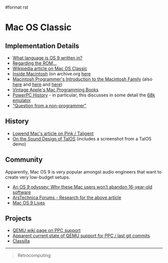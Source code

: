 \#format rst

Mac OS Classic
==============

Implementation Details
----------------------

-   [What language is OS 9 written in?](https://discussions.apple.com/thread/1605550)
-   [Regarding the ROM...](https://macintoshgarden.org/apps/mac-os-71-source-code)
-   [Wikipedia article on Mac OS Classic](https://en.wikipedia.org/wiki/Classic_Mac_OS)
-   [Inside Macintosh](https://en.wikipedia.org/wiki/Inside_Macintosh) (on archive.org [here](https://archive.org/search.php?query=Inside%20Macintosh&and[]=subject%3A%22macintosh%22)
-   [Macintosh Programmer's Introduction to the Macintosh Family](https://archive.org/details/macintoshprogram00appl) (also [here](https://vintageapple.org/macprogramming/pdf/Programmers_Introduction_to_the_Macintosh_Family_1988.pdf) and [here](https://macintoshgarden.org/apps/inside-macintosh) and [here](https://macintoshgarden.org/apps/inside-macintosh-cd-rom))
-   [Vintage Apple's Mac Programming Books](https://vintageapple.org/macprogramming/)
-   [PowerPC History](http://applemuseum.bott.org/sections/ppc.html) - in particular, this discusses in some detail the [68k emulator](https://en.wikipedia.org/wiki/Mac_68k_emulator)
-   ["Question from a non-programmer"](https://groups.google.com/forum/#!msg/comp.sys.mac.programmer.help/tO0iuTNETGc/oTwfHPfuqXoJ)

History
-------

-   [Lowend Mac's article on Pink / Taligent](https://lowendmac.com/2014/pink-apples-first-stab-at-a-modern-operating-system/)
-   [On the Sound Design of TalOS](http://www.icad.org/websiteV2.0/Conferences/ICAD96/proc96/dougherty.htm) (includes a screenshot from a TalOS demo)

Community
---------

Apparently, Mac OS 9 is very popular amongst audio engineers that want to create very low-budget setups.

-   [An OS 9 odyssey: Why these Mac users won’t abandon 16-year-old software](https://arstechnica.com/gadgets/2016/09/an-os-9-odyssey-why-do-some-mac-users-still-rely-on-16-year-old-software/)
-   [ArsTechnica Forums - Research for the above article](https://arstechnica.com/civis/viewtopic.php?p=30456459#p30456459)
-   [Mac OS 9 Lives](http://macos9lives.com)

Projects
--------

-   [QEMU wiki page on PPC support](https://wiki.qemu.org/Documentation/Platforms/PowerPC)
-   [Apparent current state of QEMU support for PPC / last git commits](https://repo.or.cz/qemu/hpoussin.git/shortlog/refs/heads/40p)
-   [Classilla](https://www.floodgap.com/software/classilla/)

* * * * *

> Retrocomputing
